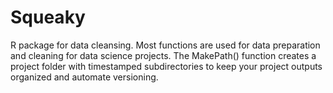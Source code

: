 # Squeaky
R package for data cleansing.
Most functions are used for data preparation and cleaning for data science projects. The MakePath() function creates a project folder with timestamped subdirectories to keep your project outputs organized and automate versioning. 
